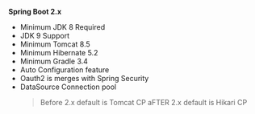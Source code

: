 **Spring Boot 2.x**
- Minimum JDK 8 Required
- JDK 9 Support
- Minimum Tomcat 8.5
- Minimum Hibernate 5.2
- Minimum Gradle 3.4
- Auto Configuration feature
- Oauth2 is merges with Spring Security
- DataSource Connection pool
  > Before 2.x default is Tomcat CP
  > aFTER 2.x default is Hikari CP
 

